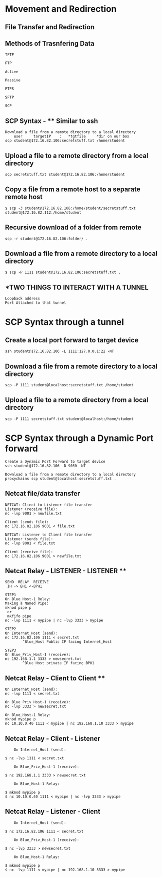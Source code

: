 # Movement and Redirection

## File Transfer and Redirection
## Methods of Trasnfering Data 
```
TFTP

FTP

Active

Passive

FTPS

SFTP

SCP
```

## SCP Syntax - ** Similar to ssh
```
Download a file from a remote directory to a local directory
    user     targetIP    :   *tgtfile     *dir on our box
scp student@172.16.82.106:secretstuff.txt /home/student
```
## Upload a file to a remote directory from a local directory
```
scp secretstuff.txt student@172.16.82.106:/home/student
```
## Copy a file from a remote host to a separate remote host
```
$ scp -3 student@172.16.82.106:/home/student/secretstuff.txt student@172.16.82.112:/home/student
```
## Recursive download of a folder from remote
```
scp -r student@172.16.82.106:folder/ .
```
## Download a file from a remote directory to a local directory
```
$ scp -P 1111 student@172.16.82.106:secretstuff.txt .
```
## ***TWO THINGS TO INTERACT WITH A TUNNEL**
```
Loopback address
Port Attached to that tunnel
```

# SCP Syntax through a tunnel
## Create a local port forward to target device
```
ssh student@172.16.82.106 -L 1111:127.0.0.1:22 -NT
```
## Download a file from a remote directory to a local directory
```
scp -P 1111 student@localhost:secretstuff.txt /home/student
```
## Upload a file to a remote directory from a local directory
```
scp -P 1111 secretstuff.txt student@localhost:/home/student
```
# SCP Syntax through a Dynamic Port forward
```
Create a Dynamic Port Forward to target device
ssh student@172.16.82.106 -D 9050 -NT

Download a file from a remote directory to a local directory
proxychains scp student@localhost:secretstuff.txt .
```
## Netcat file/data transfer
```
NETCAT: Client to Listener file transfer
Listener (receive file):
nc -lvp 9001 > newfile.txt

Client (sends file):
nc 172.16.82.106 9001 < file.txt
```
```
NETCAT: Listener to Client file transfer
Listener (sends file):
nc -lvp 9001 < file.txt

Client (receive file):
nc 172.16.82.106 9001 > newfile.txt
```
## Netcat Relay - LISTENER - LISTENER **
```
SEND  RELAY  RECEIVE
 IH -> BH1 <-BPH1

STEP1
On Blue_Host-1 Relay:
Making a Named Pipe:
mknod pipe p
 or
 mkfifo pipe
nc -lvp 1111 < mypipe | nc -lvp 3333 > mypipe

STEP2
On Internet_Host (send):
nc 172.16.82.106 1111 < secret.txt
        ^Blue_Host Public IP facing Internet_Host

STEP3
On Blue_Priv_Host-1 (receive):
nc 192.168.1.1 3333 > newsecret.txt
        ^Blue_Host private IP facing BPH1
```


## Netcat Relay - Client to Client **
```
On Internet_Host (send):
nc -lvp 1111 < secret.txt

On Blue_Priv_Host-1 (receive):
nc -lvp 3333 > newsecret.txt

On Blue_Host-1 Relay:
mknod mypipe p
nc 10.10.0.40 1111 < mypipe | nc 192.168.1.10 3333 > mypipe
```
## Netcat Relay - Client - Listener
```
    On Internet_Host (send):

$ nc -lvp 1111 < secret.txt

    On Blue_Priv_Host-1 (receive):

$ nc 192.168.1.1 3333 > newsecret.txt

    On Blue_Host-1 Relay:

$ mknod mypipe p
$ nc 10.10.0.40 1111 < mypipe | nc -lvp 3333 > mypipe
```
## Netcat Relay - Listener - Client
```
    On Internet_Host (send):

$ nc 172.16.82.106 1111 < secret.txt

    On Blue_Priv_Host-1 (receive):

$ nc -lvp 3333 > newsecret.txt

    On Blue_Host-1 Relay:

$ mknod mypipe p
$ nc -lvp 1111 < mypipe | nc 192.168.1.10 3333 > mypipe
```
